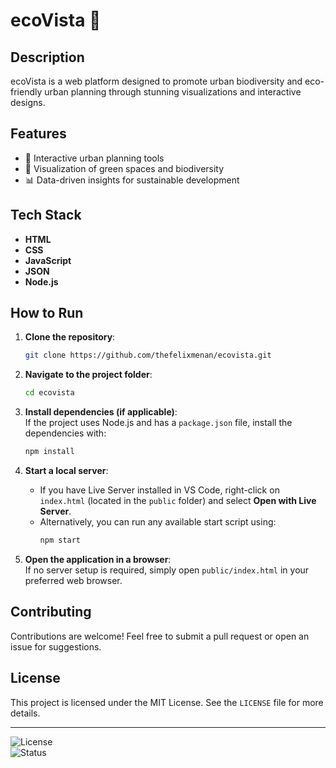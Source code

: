 # ecoVista 🌱  

## Description  
ecoVista is a web platform designed to promote urban biodiversity and eco-friendly urban planning through stunning visualizations and interactive designs.

## Features  
- 🌿 Interactive urban planning tools  
- 🌳 Visualization of green spaces and biodiversity  
- 📊 Data-driven insights for sustainable development  

## Tech Stack  
- **HTML**  
- **CSS**  
- **JavaScript**
- **JSON**
- **Node.js**

## How to Run  
1. **Clone the repository**:  
   ```bash
   git clone https://github.com/thefelixmenan/ecovista.git
   ```

2. **Navigate to the project folder**:  
   ```bash
   cd ecovista
   ```

3. **Install dependencies (if applicable)**:  
   If the project uses Node.js and has a `package.json` file, install the dependencies with:  
   ```bash
   npm install
   ```

4. **Start a local server**:  
   - If you have Live Server installed in VS Code, right-click on `index.html` (located in the `public` folder) and select **Open with Live Server**.  
   - Alternatively, you can run any available start script using:  
     ```bash
     npm start
     ```

5. **Open the application in a browser**:  
   If no server setup is required, simply open `public/index.html` in your preferred web browser.

## Contributing  
Contributions are welcome! Feel free to submit a pull request or open an issue for suggestions.  

## License  
This project is licensed under the MIT License. See the `LICENSE` file for more details.  

---

![License](https://img.shields.io/badge/license-MIT-green)  
![Status](https://img.shields.io/badge/status-active-brightgreen)  
